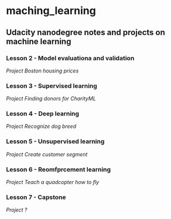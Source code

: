 # maching_learning
## Udacity nanodegree notes and projects on machine learning

### Lesson 2 - Model evaluationa and validation   
_Project Boston housing prices_

### Lesson 3 - Supervised learning   
_Project Finding donors for CharityML_

### Lesson 4 - Deep learning  
_Project Recognize dog breed_

### Lesson 5 - Unsupervised learning   
_Project Create customer segment_

### Lesson 6 - Reomfprcement learning   
_Project Teach a quadcopter how to fly_

### Lesson 7 - Capstone   
_Project ?_

